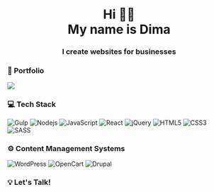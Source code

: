 <h1 align="center">Hi 👋🏻 <br> My name is Dima</h1>
<h3 align="center">I create websites for businesses</h3>

### 📌 Portfolio

<a href="https://github.com/dimianni/dimianni.github.io">
  <img src="https://github-readme-stats.vercel.app/api/pin/?username=dimianni&repo=dimianni.github.io&theme=onedark" />
</a>

### 💻 Tech Stack 

![Gulp](https://img.shields.io/badge/-GULP-grey?style=for-the-badge&logo=gulp)
![Nodejs](https://img.shields.io/badge/-Nodejs-grey?style=for-the-badge&logo=Node.js&logoColor=339933)
![JavaScript](https://img.shields.io/badge/-JavaScript-grey?style=for-the-badge&logo=javascript)
![React](https://img.shields.io/badge/-React-grey?style=for-the-badge&logo=react)
![jQuery](https://img.shields.io/badge/-jQuery-grey?style=for-the-badge&logo=jQuery&logoColor=0769AD)
![HTML5](https://img.shields.io/badge/-HTML5-grey?style=for-the-badge&logo=html5&logoColor=E34F26)
![CSS3](https://img.shields.io/badge/-CSS3-grey?style=for-the-badge&logo=css3&logoColor=1572B6)
![SASS](https://img.shields.io/badge/-SASS-grey?style=for-the-badge&logo=sass)

### ⚙️ Content Management Systems

![WordPress](https://img.shields.io/badge/-WordPress-grey?style=for-the-badge&logo=wordpress)
![OpenCart](https://img.shields.io/badge/-OpenCart-grey?style=for-the-badge&logo=opencart)
![Drupal](https://img.shields.io/badge/-Drupal-grey?style=for-the-badge&logo=drupal)

### 💡 Let's Talk!

